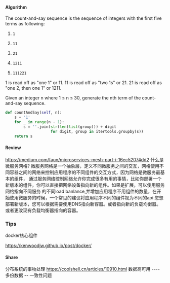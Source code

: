 #### Algorithm
The count-and-say sequence is the sequence of integers with the first five terms as following:

1.     1
2.     11
3.     21
4.     1211
5.     111221
1 is read off as "one 1" or 11.
11 is read off as "two 1s" or 21.
21 is read off as "one 2, then one 1" or 1211.

Given an integer n where 1 ≤ n ≤ 30, generate the nth term of the count-and-say sequence.

```python
def countAndSay(self, n):
    s = '1'
    for _ in range(n - 1):
        s = ''.join(str(len(list(group))) + digit
                    for digit, group in itertools.groupby(s))
    return s
```

#### Review

https://medium.com/faun/microservices-mesh-part-i-16ec52074dd2
什么是微服务网格?
微服务网格是一个抽象层，定义不同微服务之间的交互，网格使用不同容器之间的网络来控制应用程序的不同组件的交互方式，因为网络是微服务最基本的组件，
通过服务网络控制网络允许你完成很多有用的事情，比如你部署一个新版本的组件，你可以直接把网络设备指向新的组件。如果是扩展，可以使用服务网格指向不同服务
的不同load banlance,并增加应用程序不用组件的数量，在开始使用微服务的时候，一个常见的建议将应用程序不同的组件视为不同的api
您想部署新版本，您可以根据需要使用DNS指向新容器。或者指向新的负载均衡器。或者更改现有负载均衡器指向的容器。



### Tips

docker核心组件

<https://kenwoodjw.github.io/post/docker/>

#### Share

分布系统的事物处理
https://coolshell.cn/articles/10910.html
数据高可用   ----       多份数据        -- 一致性问题


